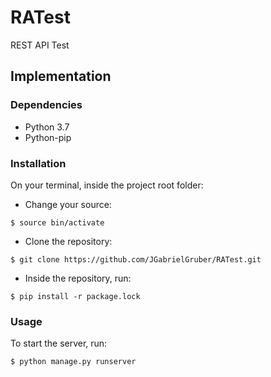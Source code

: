 # RATest
REST API Test

## Implementation

### Dependencies

* Python 3.7
* Python-pip

### Installation
On your terminal, inside the project root folder:

- Change your source:
```
$ source bin/activate
```
- Clone the repository:
```
$ git clone https://github.com/JGabrielGruber/RATest.git
```
- Inside the repository, run:
```
$ pip install -r package.lock 
```

### Usage

To start the server, run:
```
$ python manage.py runserver
```
